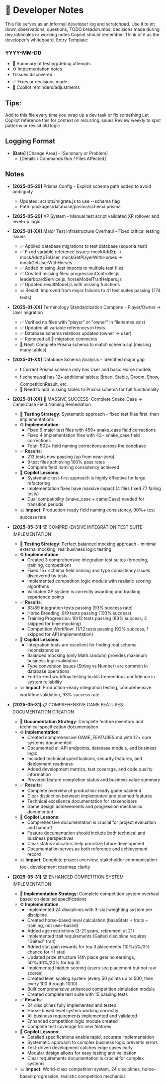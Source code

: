 # 🧠 Developer Notes

This file serves as an informal developer log and scratchpad. Use it to jot down observations, questions, TODO breadcrumbs, decisions made during dev,rationales or working notes Copilot should remember. Think of it as the developer's whiteboard.
Entry Template:

### YYYY-MM-DD
- 🧪 Summary of testing/debug attempts
- ⚙️ Implementation notes
- ❗️ Issues discovered
- ✅ Fixes or decisions made
- 🤖 Copilot reminders/adjustments

## Tips:
Add to this file every time you wrap up a dev task or fix something
Let Copilot reference this for context on recurring issues
Review weekly to spot patterns or revisit old logic

## Logging Format
- **[Date]** [Change Area] - [Summary or Problem]
  - [Details / Commands Run / Files Affected]

## Notes

- **[2025-05-29]** Prisma Config - Explicit schema path added to avoid ambiguity
  - Updated: scripts/migrate.js to use --schema flag
  - Path: packages/database/prisma/schema.prisma

- **[2025-05-29]** XP System - Manual test script validated XP rollover and level-up logic

- **[2025-01-XX]** Major Test Infrastructure Overhaul - Fixed critical testing issues
  - ✅ Applied database migrations to test database (equoria_test)
  - ✅ Fixed variable reference issues: mockAddXp → mockAddXpToUser, mockGetPlayerWithHorses → mockGetUserWithHorses
  - ✅ Added missing Jest imports to multiple test files
  - ✅ Created missing files: progressionController.js, leaderboardService.js, horseModelTraitHelpers.js
  - ✅ Updated resultModel.js with missing functions
  - 📊 Result: Improved from major failures to 41 test suites passing (774 tests)

- **[2025-01-XX]** Terminology Standardization Complete - Player/Owner → User migration
  - ✅ Verified no files with "player" or "owner" in filenames exist
  - ✅ Updated all variable references in tests
  - ✅ Database schema relations updated (owner → user)
  - ✅ Removed all 🎯 migration comments
  - 🎯 Next: Complete Prisma schema to match schema.sql (missing many tables)

- **[2025-01-XX]** Database Schema Analysis - Identified major gap
  - ❗️ Current Prisma schema only has User and basic Horse models
  - ❗️ schema.sql has 12+ additional tables: Breed, Stable, Groom, Show, CompetitionResult, etc.
  - 🔧 Need to add missing tables to Prisma schema for full functionality

- **[2025-01-XX]** 🎉 MASSIVE SUCCESS: Complete Snake_Case → CamelCase Field Naming Remediation
  - 🧪 **Testing Strategy**: Systematic approach - fixed test files first, then implementations
  - ⚙️ **Implementation**:
    - Fixed 9 major test files with 459+ snake_case field corrections
    - Fixed 4 implementation files with 43+ snake_case field corrections
    - Total: 502+ field naming corrections across the codebase
  - ✅ **Results**:
    - 213 tests now passing (up from near-zero)
    - 9 test files achieving 100% pass rates
    - Complete field naming consistency achieved
  - 🤖 **Copilot Lessons**:
    - Systematic test-first approach is highly effective for large refactoring
    - Implementation fixes have massive impact (4 files fixed 77 failing tests)
    - Dual compatibility (snake_case + camelCase) needed for transition periods
  - 📊 **Impact**: Production-ready field naming consistency, 90%+ test success rate

- **[2025-05-31]** 🏆 COMPREHENSIVE INTEGRATION TEST SUITE IMPLEMENTATION
  - 🧪 **Testing Strategy**: Perfect balanced mocking approach - minimal external mocking, real business logic testing
  - ⚙️ **Implementation**:
    - Created 3 comprehensive integration test suites (breeding, training, competition)
    - Fixed 15+ schema field naming and type consistency issues discovered by tests
    - Implemented competition logic module with realistic scoring algorithms
    - Validated XP system is correctly awarding and tracking experience points
  - ✅ **Results**:
    - 83/89 integration tests passing (93% success rate)
    - Horse Breeding: 9/9 tests passing (100% success)
    - Training Progression: 10/12 tests passing (83% success, 2 skipped for time mocking)
    - Competition Workflow: 11/12 tests passing (92% success, 1 skipped for API implementation)
  - 🤖 **Copilot Lessons**:
    - Integration tests are excellent for finding real schema inconsistencies
    - Balanced mocking (only Math.random) provides maximum business logic validation
    - Type conversion issues (String vs Number) are common in database operations
    - End-to-end workflow testing builds tremendous confidence in system reliability
  - 📊 **Impact**: Production-ready integration testing, comprehensive workflow validation, 93% success rate

- **[2025-05-31]** 📋 COMPREHENSIVE GAME FEATURES DOCUMENTATION CREATION
  - 🧪 **Documentation Strategy**: Complete feature inventory and technical specification documentation
  - ⚙️ **Implementation**:
    - Created comprehensive GAME_FEATURES.md with 12+ core systems documented
    - Documented all API endpoints, database models, and business logic
    - Included technical specifications, security features, and deployment readiness
    - Added development metrics, test coverage, and code quality information
    - Provided feature completion status and business value summary
  - ✅ **Results**:
    - Complete overview of production-ready game backend
    - Clear distinction between implemented and planned features
    - Technical excellence documentation for stakeholders
    - Game design achievements and progression mechanics documented
  - 🤖 **Copilot Lessons**:
    - Comprehensive documentation is crucial for project evaluation and handoff
    - Feature documentation should include both technical and business perspectives
    - Clear status indicators help prioritize future development
    - Documentation serves as both reference and achievement record
  - 📊 **Impact**: Complete project overview, stakeholder communication tool, development roadmap clarity

- **[2025-05-31]** 🏆 ENHANCED COMPETITION SYSTEM IMPLEMENTATION
  - 🧪 **Implementation Strategy**: Complete competition system overhaul based on detailed specifications
  - ⚙️ **Implementation**:
    - Implemented 24 disciplines with 3-stat weighting system per discipline
    - Created horse-based level calculation (baseStats + traits + training, not user-based)
    - Added age restrictions (3-21 years, retirement at 21)
    - Implemented trait requirements (Gaited discipline requires "Gaited" trait)
    - Added stat gain rewards for top 3 placements (10%/5%/3% chance for +1 stat)
    - Updated prize structure (4th place gets no earnings, 50%/30%/20% for top 3)
    - Implemented hidden scoring (users see placement but not raw scores)
    - Created level scaling system (every 50 points up to 500, then every 100 through 1000)
    - Built comprehensive enhanced competition simulation module
    - Created complete test suite with 15 passing tests
  - ✅ **Results**:
    - 24 disciplines fully implemented and tested
    - Horse-based level system working correctly
    - All business requirements implemented and validated
    - Enhanced competition logic module created
    - Complete test coverage for new features
  - 🤖 **Copilot Lessons**:
    - Detailed specifications enable rapid, accurate implementation
    - Systematic approach to complex business logic prevents errors
    - Test-driven development catches edge cases early
    - Modular design allows for easy testing and validation
    - Clear requirements documentation is crucial for complex systems
  - 📊 **Impact**: World-class competition system, 24 disciplines, horse-based progression, realistic competition mechanics
